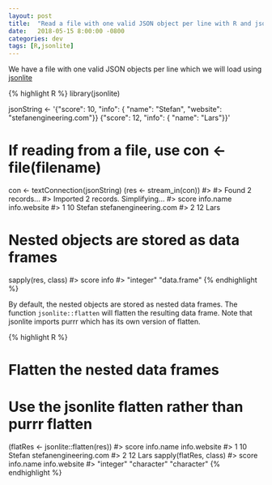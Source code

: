 ```yaml
---
layout: post
title:  "Read a file with one valid JSON object per line with R and jsonlite"
date:   2018-05-15 8:00:00 -0800
categories: dev
tags: [R,jsonlite]
---
```


We have a file with one valid JSON objects per line which we will load using [jsonlite](https://cran.r-project.org/web/packages/jsonlite/index.html)

{% highlight R %}
library(jsonlite)

jsonString <- '{"score": 10, "info": { "name": "Stefan", "website": "stefanengineering.com"}}
{"score": 12, "info": { "name": "Lars"}}'
# If reading from a file, use con <- file(filename)
con <- textConnection(jsonString)
(res <- stream_in(con))
#>
#> Found 2 records...
#> Imported 2 records. Simplifying...
#>   score info.name          info.website
#> 1    10    Stefan stefanengineering.com
#> 2    12      Lars                  <NA>
# Nested objects are stored as data frames
sapply(res, class)
#>        score         info
#>    "integer" "data.frame"
{% endhighlight %}

By default, the nested objects are stored as nested data frames.
The function `jsonlite::flatten` will flatten the resulting data frame.
Note that jsonlite imports purrr which has its own version of flatten.

{% highlight R %}
# Flatten the nested data frames
# Use the jsonlite flatten rather than purrr flatten
(flatRes <- jsonlite::flatten(res))
#>   score info.name          info.website
#> 1    10    Stefan stefanengineering.com
#> 2    12      Lars                  <NA>
sapply(flatRes, class)
#>        score    info.name info.website
#>    "integer"  "character"  "character"
{% endhighlight %}

